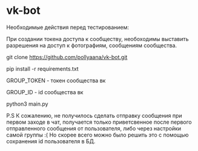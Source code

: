 # vk-bot
Необходимые действия перед тестированием:

При создании токена доступа к сообществу, необоходимы выставить разрешения на доступ к фотографиям, сообщениям сообщества. 

git clone https://github.com/pollyaana/vk-bot.git 

pip install -r requirements.txt

GROUP_TOKEN - токен сообщества вк

GROUP_ID - id сообщества вк

python3 main.py

P.S К сожалению, не получилось сделать отправку сообщения при первом заходе в чат, получается только приветсвенное после первого отправленного сообщения от пользователя, либо через настройки самой группы :( Но скорее всего можно было решить это с помощью сохранения id пользователя в БД.

